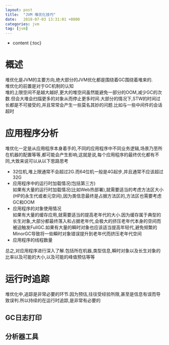 ```yaml
---
layout: post
title:  "JVM 堆优化技巧"
date:   2018-07-03 13:31:01 +0800
categories: jvm
tag: [jvm]
---
```


* content
{:toc}


# 概述    

堆优化是JVM的主要方向,绝大部分的JVM优化都是围绕着GC围绕着堆来的.  
堆优化的前置是对于GC机制的认知  
堆的上限空间不是越大越好,更大的堆空间虽然能避免一部分的OOM,减少GC的次数.但会大堆会扫描更多的对象从而停止更多时间.大部分的情况下,STW的时间过长都是不可接受的,并且常常会产生一些莫名其妙的问题.比如与一些中间件的会话超时  

# 应用程序分析  

堆优化一定是从应用程序本身着手的,不同的应用程序中不同业务逻辑,场景乃至所在机器的配置等等,都可能会产生影响,这就是说,每个应用程序的最终优化都有不同,大致来说可以从以下思路思考  

* 32位机,堆上限通常不会超过2G.而64位机一般是4G起步,并且通常不应该超过32G  
* 应用程序中的运行时加载情况(包括第三方)  
如果有大量的运行时加载情况(比如Web热部署),就需要适当的考虑方法区大小(HP的永生代或者元空间),因为类信息最终是占据方法区的,方法区也需要考虑GC和OOM  
* 应用程序的对象使用情况   
如果有大量的缓存应用,就需要适当的提高老年代的大小.因为缓存属于典型的长生对象,大部分都最终落入和占据老年代,会极大的挤压老年代本身的空间而被迫触发FullGC.如果有大量的瞬时对象也应该适当提高年轻代,避免频繁的MinorGC导致将一些瞬时对象错误提升到老年代而挤压老年代空间    
* 应用程序的线程数量  

总之,对应用程序进行深入了解.包括所在机器,类型信息,瞬时对象以及长生对象的比率以及可能的大小,以及可能的峰值预估等等  

# 运行时追踪  

堆优化中,追踪是非常必要的环节.因为预估,往往受经验所限,甚至是信息有误而导致误判.所以持续的在运行时追踪,是非常有必要的  

## GC日志打印  

## 分析器工具  


